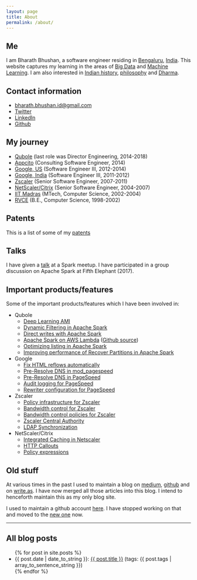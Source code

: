 ```yaml
---
layout: page
title: About
permalink: /about/
---
```


## Me
I am Bharath Bhushan, a software engineer residing in
[Bengaluru](https://en.wikipedia.org/wiki/Bangalore),
[India](https://en.wikipedia.org/wiki/India). This website captures my learning
in the areas of [Big Data](https://en.wikipedia.org/wiki/Big_data) and
[Machine Learning](https://en.wikipedia.org/wiki/Machine_learning). I am
also interested in [Indian history](https://en.wikipedia.org/wiki/History_of_India), [philosophy](https://en.wikipedia.org/wiki/Indian_philosophy) and [Dharma](https://en.wikipedia.org/wiki/Dharma).

## Contact information
* bharath.bhushan.id@gmail.com
* [Twitter](https://twitter.com/bharath_bhushan)
* [LinkedIn](https://in.linkedin.com/in/bharath-bhushan-5a8bb83)
* [Github](https://github.com/bharathbhushan1/)

## My journey

* [Qubole](https://www.qubole.com) (last role was Director Engineering, 2014-2018)
* [Appcito](https://twitter.com/appcito?lang=en) (Consulting Software Engineer, 2014)
* [Google, US](https://about.google/intl/en/) (Software Engineer III, 2012-2014)
* [Google, India](https://about.google/intl/en/) (Software Engineer III, 2011-2012)
* [Zscaler](https://www.zscaler.com) (Senior Software Engineer, 2007-2011)
* [NetScaler/Citrix](https://en.wikipedia.org/wiki/NetScaler) (Senior Software Engineer, 2004-2007)
* [IIT Madras](https://www.iitm.ac.in) (MTech, Computer Science, 2002-2004)
* [RVCE](https://www.rvce.edu.in) (B.E., Computer Science, 1998-2002)

## Patents
This is a list of some of my [patents](https://patents.google.com/?assignee=%22bharath+bhushan%22&oq=%22bharath+bhushan%22)

## Talks
I have given a [talk](https://www.youtube.com/watch?v=TGclcIv_QeU) at a Spark meetup. I have participated in a group discussion on Apache Spark at Fifth Elephant (2017).

## Important products/features
Some of the important products/features which I have been involved in:
* Qubole
  * [Deep Learning AMI](https://docs.qubole.com/en/latest/user-guide/data-science/deeplearning/)
  * [Dynamic Filtering in Apache Spark](https://www.qubole.com/blog/enhance-spark-performance-with-dynamic-filtering/)
  * [Direct writes with Apache Spark](https://www.qubole.com/blog/direct-writes-to-increase-spark-performance/)
  * [Apache Spark on AWS Lambda](https://www.qubole.com/blog/spark-on-aws-lambda/) ([Github source](https://github.com/qubole/spark-on-lambda))
  * [Optimizing listing in Apache Spark](https://www.qubole.com/blog/optimizing-split-computation-in-apache-spark/)
  * [Improving performance of Recover Partitions in Apache Spark](https://www.qubole.com/blog/recover-partitions-performance-spark-on-qubole/)
* Google
  * [Fix HTML reflows automatically](https://github.com/apache/incubator-pagespeed-mod/wiki/Design-Doc:-Detecting-and-Fixing-Reflows)
  * [Pre-Resolve DNS in mod_pagespeed](https://www.modpagespeed.com/doc/filter-insert-dns-prefetch)
  * [Pre-Resolve DNS in PageSpeed](https://developers.google.com/speed/pagespeed/service/PreResolveDns)
  * [Audit logging for PageSpeed](https://developers.google.com/speed/pagespeed/service/settings)
  * [Rewriter configuration for PageSpeed](https://developers.google.com/speed/pagespeed/service/settings)
* Zscaler
  * [Policy infrastructure for Zscaler](https://help.zscaler.com/zia/documentation-knowledgebase/policies)
  * [Bandwidth control for Zscaler](https://www.zscaler.com/products/bandwidth-control)
  * [Bandwidth control policies for Zscaler](https://help.zscaler.com/zia/configuring-bandwidth-control-policy)
  * [Zscaler Central Authority](https://help.zscaler.com/zia/about-zscaler-cloud-architecture)
  * [LDAP Synchronization](https://help.zscaler.com/zia/synchronizing-users-directory-server)
* NetScaler/Citrix
  * [Integrated Caching in Netscaler](https://docs.citrix.com/en-us/netscaler/12/optimization/integrated-caching.html)
  * [HTTP Callouts](https://docs.citrix.com/en-us/netscaler/12/appexpert/http-callout.html)
  * [Policy expressions](https://docs.citrix.com/en-us/netscaler/12/appexpert/policies-and-expressions/ns-pi-config-adv-expr-start-wrapper.html)

## Old stuff
At various times in the past I used to maintain a blog on [medium](https://medium.com/@manku_timma1), [github](http://manku-timma.github.io) and on [write.as](https://write.as/bharathbhushan/). I have now merged all those articles into this blog. I intend to henceforth maintain this as my only blog site.

I used to maintain a github account [here](https://github.com/manku-timma). I have stopped working on that and moved to the [new one](https://github.com/bharathbhushan1) now.

----

## All blog posts
<ul>
  {% for post in site.posts %}
    <li> {{ post.date | date_to_string }}:
      <a href="{{ post.url }}">{{ post.title }}</a>
      (tags: {{ post.tags | array_to_sentence_string }})
    </li>
  {% endfor %}
</ul>
